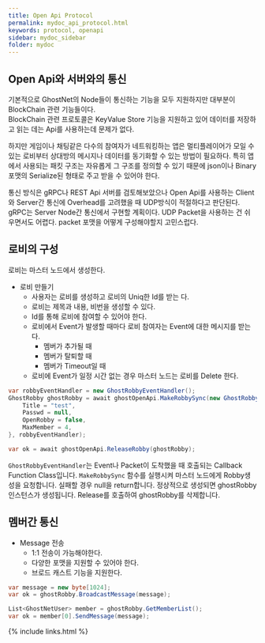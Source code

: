 ```yaml
---
title: Open Api Protocol
permalink: mydoc_api_protocol.html
keywords: protocol, openapi
sidebar: mydoc_sidebar
folder: mydoc
---
```


## Open Api와 서버와의 통신
기본적으로 GhostNet의 Node들이 통신하는 기능을 모두 지원하지만 대부분이 BlockChain 관련 기능들이다.  
BlockChain 관련 프로토콜은  KeyValue Store 기능을 지원하고 있어 데이터를 저장하고 읽는 데는 Api를 사용하는데 문제가 없다.  

하지만 게임이나 채팅같은 다수의 참여자가 네트워킹하는 앱은 멀티플레이어가 모일 수 있는 로비부터 상대방의 메시지나 데이터를 동기화할 수 있는 방법이 필요하다. 특히 앱에서 사용되는 패킷 구조는 자유롭게 그 구조를 정의할 수 있기 때문에 json이나 Binary 포맷의 Serialize된 형태로 주고 받을 수 있어야 한다.   

통신 방식은 gRPC나 REST Api 서버를 검토해보았으나 Open Api를 사용하는 Client와 Server간 통신에 Overhead를 고려했을 때 UDP방식이 적절하다고 판단된다. gRPC는 Server Node간 통신에서 구현할 계획이다. UDP Packet을 사용하는 건 쉬우면서도 어렵다. packet 포맷을 어떻게 구성해야할지 고민스럽다.


## 로비의 구성

로비는 마스터 노드에서 생성한다.

- 로비 만들기
    - 사용자는 로비를 생성하고 로비의 Uniq한 Id를 받는 다. 
    - 로비는 제목과 내용, 비번을 생성할 수 있다.
    - Id를 통해 로비에 참여할 수 있어야 한다.
    - 로비에서 Event가 발생할 때마다 로비 참여자는 Event에 대한 메시지를 받는다.
        - 멤버가 추가될 때
        - 멤버가 탈퇴할 때
        - 멤버가 Timeout일 때
    - 로비에 Event가 일정 시간 없는 경우 마스터 노드는 로비를 Delete 한다.

```c#
var robbyEventHandler = new GhostRobbyEventHandler();
GhostRobby ghostRobby = await ghostOpenApi.MakeRobbySync(new GhostRobbyInfo() {
    Title = "test",
    Passwd = null,
    OpenRobby = false,
    MaxMember = 4,
}, robbyEventHandler);

var ok = await ghostOpenApi.ReleaseRobby(ghostRobby);
```
`GhostRobbyEventHandler`는 Event나 Packet이 도착했을 때 호출되는 Callback Function Class입니다. `MakeRobbySync` 함수를 실행시켜 마스터 노드에게 Robby생성을 요청합니다. 실패할 경우 null을 return합니다. 정상적으로 생성되면 ghostRobby 인스턴스가 생성됩니다.
Release를 호출하여 ghostRobby를 삭제합니다.

## 멤버간 통신

- Message 전송
    - 1:1 전송이 가능해야한다.
    - 다양한 포맷을 지원할 수 있어야 한다.
    - 브로드 캐스트 기능을 지원한다.

```c#
var message = new byte[1024];
var ok = ghostRobby.BroadcastMessage(message);

List<GhostNetUser> member = ghostRobby.GetMemberList();
var ok = member[0].SendMessage(message);
```


{% include links.html %}
